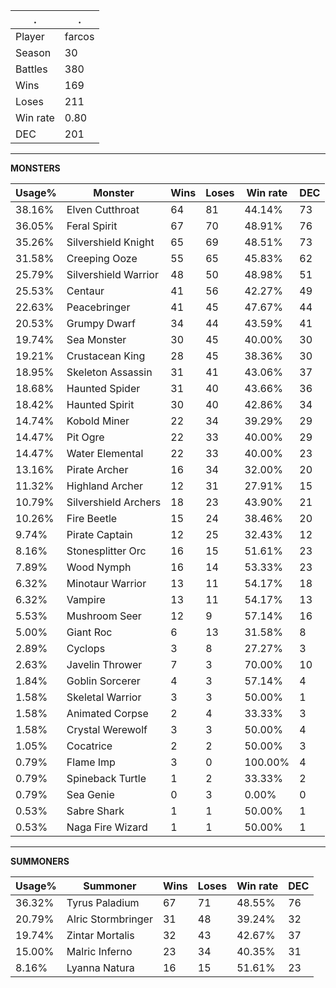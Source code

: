 .|.
|-|-
Player|farcos
Season|30
Battles|380
Wins|169
Loses|211
Win rate|0.80
DEC|201

---
**MONSTERS**

Usage%|Monster|Wins|Loses|Win rate|DEC|
-|-|-|-|-|-|
38.16%|Elven Cutthroat|64|81|44.14%|73|
36.05%|Feral Spirit|67|70|48.91%|76|
35.26%|Silvershield Knight|65|69|48.51%|73|
31.58%|Creeping Ooze|55|65|45.83%|62|
25.79%|Silvershield Warrior|48|50|48.98%|51|
25.53%|Centaur|41|56|42.27%|49|
22.63%|Peacebringer|41|45|47.67%|44|
20.53%|Grumpy Dwarf|34|44|43.59%|41|
19.74%|Sea Monster|30|45|40.00%|30|
19.21%|Crustacean King|28|45|38.36%|30|
18.95%|Skeleton Assassin|31|41|43.06%|37|
18.68%|Haunted Spider|31|40|43.66%|36|
18.42%|Haunted Spirit|30|40|42.86%|34|
14.74%|Kobold Miner|22|34|39.29%|29|
14.47%|Pit Ogre|22|33|40.00%|29|
14.47%|Water Elemental|22|33|40.00%|23|
13.16%|Pirate Archer|16|34|32.00%|20|
11.32%|Highland Archer|12|31|27.91%|15|
10.79%|Silvershield Archers|18|23|43.90%|21|
10.26%|Fire Beetle|15|24|38.46%|20|
9.74%|Pirate Captain|12|25|32.43%|12|
8.16%|Stonesplitter Orc|16|15|51.61%|23|
7.89%|Wood Nymph|16|14|53.33%|23|
6.32%|Minotaur Warrior|13|11|54.17%|18|
6.32%|Vampire|13|11|54.17%|13|
5.53%|Mushroom Seer|12|9|57.14%|16|
5.00%|Giant Roc|6|13|31.58%|8|
2.89%|Cyclops|3|8|27.27%|3|
2.63%|Javelin Thrower|7|3|70.00%|10|
1.84%|Goblin Sorcerer|4|3|57.14%|4|
1.58%|Skeletal Warrior|3|3|50.00%|1|
1.58%|Animated Corpse|2|4|33.33%|3|
1.58%|Crystal Werewolf|3|3|50.00%|4|
1.05%|Cocatrice|2|2|50.00%|3|
0.79%|Flame Imp|3|0|100.00%|4|
0.79%|Spineback Turtle|1|2|33.33%|2|
0.79%|Sea Genie|0|3|0.00%|0|
0.53%|Sabre Shark|1|1|50.00%|1|
0.53%|Naga Fire Wizard|1|1|50.00%|1|

---
**SUMMONERS**

Usage%|Summoner|Wins|Loses|Win rate|DEC|
-|-|-|-|-|-|
36.32%|Tyrus Paladium|67|71|48.55%|76|
20.79%|Alric Stormbringer|31|48|39.24%|32|
19.74%|Zintar Mortalis|32|43|42.67%|37|
15.00%|Malric Inferno|23|34|40.35%|31|
8.16%|Lyanna Natura|16|15|51.61%|23|
